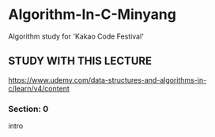 # Algorithm-In-C-Minyang
Algorithm study for 'Kakao Code Festival'


## STUDY WITH THIS LECTURE
https://www.udemy.com/data-structures-and-algorithms-in-c/learn/v4/content


### Section: 0
intro
